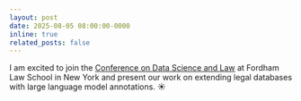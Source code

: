 ```yaml
---
layout: post
date: 2025-08-05 08:00:00-0000
inline: true
related_posts: false
---
```


I am excited to join the [Conference on Data Science and Law](https://conference-on-datascience-and-law.github.io/) at Fordham Law School in New York and present our work on extending legal databases with large language model annotations. :sunny: